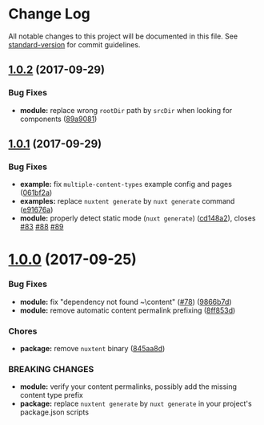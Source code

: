 # Change Log

All notable changes to this project will be documented in this file. See [standard-version](https://github.com/conventional-changelog/standard-version) for commit guidelines.

<a name="1.0.2"></a>
## [1.0.2](https://github.com/nuxt-community/nuxtent-module/compare/v1.0.1...v1.0.2) (2017-09-29)


### Bug Fixes

* **module:** replace wrong `rootDir` path by `srcDir` when looking for components ([89a9081](https://github.com/nuxt-community/nuxtent-module/commit/89a9081))



<a name="1.0.1"></a>
## [1.0.1](https://github.com/nuxt-community/nuxtent-module/compare/v1.0.0...v1.0.1) (2017-09-29)


### Bug Fixes

* **example:** fix `multiple-content-types` example config and pages ([061bf2a](https://github.com/nuxt-community/nuxtent-module/commit/061bf2a))
* **examples:** replace `nuxtent generate` by `nuxt generate` command ([e91676a](https://github.com/nuxt-community/nuxtent-module/commit/e91676a))
* **module:** properly detect static mode (`nuxt generate`) ([cd148a2](https://github.com/nuxt-community/nuxtent-module/commit/cd148a2)), closes [#83](https://github.com/nuxt-community/nuxtent-module/issues/83) [#88](https://github.com/nuxt-community/nuxtent-module/issues/88) [#89](https://github.com/nuxt-community/nuxtent-module/issues/89)



<a name="1.0.0"></a>
# [1.0.0](https://github.com/nuxt-community/nuxtent-module/compare/0.2.80...1.0.0) (2017-09-25)


### Bug Fixes

* **module:** fix "dependency not found ~\content" ([#78](https://github.com/nuxt-community/nuxtent-module/issues/78)) ([9866b7d](https://github.com/nuxt-community/nuxtent-module/commit/9866b7d))
* **module:** remove automatic content permalink prefixing ([8ff853d](https://github.com/nuxt-community/nuxtent-module/commit/8ff853d))


### Chores

* **package:** remove `nuxtent` binary ([845aa8d](https://github.com/nuxt-community/nuxtent-module/commit/845aa8d))


### BREAKING CHANGES

* **module:** verify your content permalinks, possibly add the missing content type prefix
* **package:** replace `nuxtent generate` by `nuxt generate` in your project's package.json scripts
